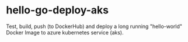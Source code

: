 # hello-go-deploy-aks
Test, build, push (to DockerHub) and deploy a long running "hello-world" Docker Image to azure kubernetes service (aks).
